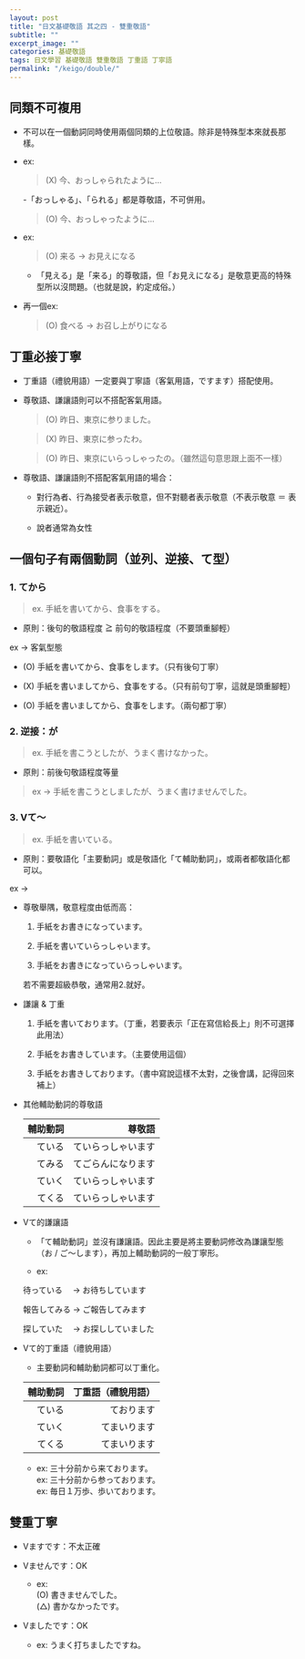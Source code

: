 ```yaml
---
layout: post
title: "日文基礎敬語 其之四 - 雙重敬語"
subtitle: ""
excerpt_image: ""
categories: 基礎敬語
tags: 日文學習 基礎敬語 雙重敬語 丁重語 丁寧語
permalink: "/keigo/double/"
---
```


## 同類不可複用

- 不可以在一個動詞同時使用兩個同類的上位敬語。除非是特殊型本來就長那樣。

- ex:

    > (X) 今、おっしゃられたように…

    -「おっしゃる」、「られる」都是尊敬語，不可併用。

    > (O) 今、おっしゃったように…
- ex:

    > (O) 来る → お見えになる

    - 「見える」是「来る」的尊敬語，但「お見えになる」是敬意更高的特殊型所以沒問題。（也就是說，約定成俗。）

- 再一個ex:

    > (O) 食べる → お召し上がりになる

## 丁重必接丁寧

- 丁重語（禮貌用語）一定要與丁寧語（客氣用語，ですます）搭配使用。

- 尊敬語、謙讓語則可以不搭配客氣用語。
    
    > (O) 昨日、東京に参りました。

    > (X) 昨日、東京に参ったわ。

    > (O) 昨日、東京にいらっしゃったの。（雖然這句意思跟上面不一樣）

- 尊敬語、謙讓語則不搭配客氣用語的場合：

    - 對行為者、行為接受者表示敬意，但不對聽者表示敬意（不表示敬意 ＝ 表示親近）。

    - 說者通常為女性

## 一個句子有兩個動詞（並列、逆接、て型）

### 1. てから

> ex. 手紙を書いてから、食事をする。

- 原則：後句的敬語程度 ≧ 前句的敬語程度（不要頭重腳輕）

ex → 客氣型態

- (O) 手紙を書いてから、食事をします。（只有後句丁寧）

- (X) 手紙を書いましてから、食事をする。（只有前句丁寧，這就是頭重腳輕）

- (O) 手紙を書いましてから、食事をします。（兩句都丁寧）

### 2. 逆接：が

> ex. 手紙を書こうとしたが、うまく書けなかった。

- 原則：前後句敬語程度等量

> ex → 手紙を書こうとしましたが、うまく書けませんでした。

### 3. Vて～

> ex. 手紙を書いている。

- 原則：要敬語化「主要動詞」或是敬語化「て輔助動詞」，或兩者都敬語化都可以。

ex →

- 尊敬舉隅，敬意程度由低而高：

    1. 手紙をお書きになっています。

    2. 手紙を書いていらっしゃいます。

    3. 手紙をお書きになっていらっしゃいます。
    
    若不需要超級恭敬，通常用2.就好。
    
- 謙讓 & 丁重

    1. 手紙を書いております。（丁重，若要表示「正在寫信給長上」則不可選擇此用法）

    2. 手紙をお書きしています。（主要使用這個）

    3. 手紙をお書きしております。（書中寫說這樣不太對，之後會講，記得回來補上）

- 其他輔助動詞的尊敬語

    | 輔助動詞 | 尊敬語 |
    | ---: | ---: |
    | ている | ていらっしゃいます |
    | てみる | てごらんになります |
    | ていく | ていらっしゃいます |
    | てくる | ていらっしゃいます |

- Vて的謙讓語

    - 「て輔助動詞」並沒有謙讓語。因此主要是將主要動詞修改為謙讓型態（お / ご～します），再加上輔助動詞的一般丁寧形。

    - ex:

    待っている　 → お待ちしています

    報告してみる → ご報告してみます

    探していた　 → お探ししていました

- Vて的丁重語（禮貌用語）

    - 主要動詞和輔助動詞都可以丁重化。
    
    | 輔助動詞 | 丁重語（禮貌用語） |
    | ---: | ---: |
    | ている | ております |
    | ていく | てまいります |
    | てくる | てまいります |

    - ex: 三十分前から来ております。  
    ex: 三十分前から参っております。  
    ex: 毎日１万歩、歩いております。

## 雙重丁寧

- Vますです：不太正確
        
- Vませんです：OK
    - ex:   
    (O) 書きませんでした。  
    (△) 書かなかったです。

- Vましたです：OK

    - ex: うまく打ちましたですね。